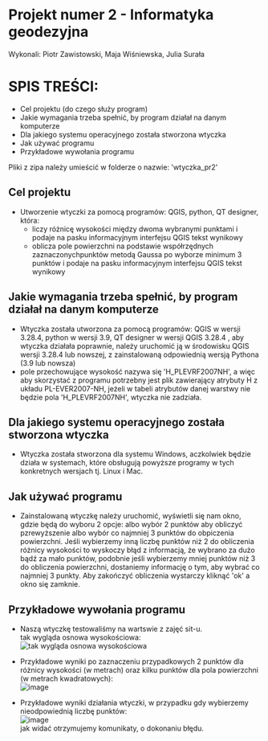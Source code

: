 # Projekt numer 2 - Informatyka geodezyjna
  Wykonali: Piotr Zawistowski, Maja Wiśniewska, Julia Surała

# SPIS TREŚCI:
  * Cel projektu (do czego służy program)
  * Jakie wymagania trzeba spełnić, by program działał na danym komputerze
  * Dla jakiego systemu operacyjnego została stworzona wtyczka
  * Jak używać programu
  * Przykładowe wywołania programu 

Pliki z zipa należy umieścić w folderze o nazwie: 'wtyczka_pr2'


## Cel projektu
  * Utworzenie wtyczki za pomocą programów: QGIS, python,  QT designer, która: 
      - liczy różnicę wysokości między dwoma wybranymi punktami i podaje na pasku informacyjnym interfejsu QGIS tekst wynikowy
      - oblicza pole powierzchni na podstawie współrzędnych zaznaczonychpunktów metodą Gaussa po wyborze minimum 3 punktów i podaje na pasku informacyjnym interfejsu QGIS tekst wynikowy

## Jakie wymagania trzeba spełnić, by program działał na danym komputerze
  * Wtyczka została utworzona za pomocą programów: QGIS w wersji 3.28.4, python w wersji 3.9,  QT designer w wersji QGIS 3.28.4 , aby wtyczka działała poprawnie, należy uruchomić ją w środowisku QGIS wersji 3.28.4 lub nowszej, z zainstalowaną odpowiednią wersją Pythona (3.9 lub nowsza)
  * pole przechowujące wysokość nazywa się 'H_PLEVRF2007NH', a więc aby skorzystać z programu potrzebny jest plik zawierający atrybuty H z układu PL-EVER2007-NH, jeżeli w tabeli atrybutów danej warstwy nie będzie pola 'H_PLEVRF2007NH', wtyczka nie zadziała.

## Dla jakiego systemu operacyjnego została stworzona wtyczka
  * Wtyczka została stworzona dla systemu Windows, aczkolwiek będzie działa w systemach, które obsługują powyższe programy w tych konkretnych wersjach tj. Linux i Mac. 

## Jak używać programu
  * Zainstalowaną wtyczkę należy uruchomić, wyświetli się nam okno, gdzie będą do wyboru 2 opcje: albo wybór 2 punktów aby obliczyć pzrewyższenie albo wybór co najmniej 3 punktów do obpiczenia powierzchni. Jeśli wybierzemy inną liczbę punktów niż 2 do obliczenia różnicy wysokości to wyskoczy błąd z informacją, że wybrano za dużo bądź za mało punktów, podobnie jeśli wybierzemy mniej punktów niż 3 do obliczenia powierzchni, dostaniemy informację o tym, aby wybrać co najmniej 3 punkty. Aby zakończyć obliczenia wystarczy kliknąć 'ok' a okno się zamknie.


##  Przykładowe wywołania programu 
  * Naszą wtyczkę testowaliśmy na wartswie z zajęć sit-u.  
tak wygląda osnowa wysokościowa:  
![tak wygląda osnowa wysokościowa](https://github.com/harrypjoterr/Projetk2_ig/assets/129081913/8b65dbac-5a6a-4d3e-a773-a18f61a1f908)  
  * Przykładowe wyniki po zaznaczeniu przypadkowych 2 punktów dla różnicy wysokości (w metrach) oraz kilku punktów dla pola powierzchni (w metrach kwadratowych):  
![image](https://github.com/harrypjoterr/Projetk2_ig/assets/129081913/1f9a5955-d02d-4795-8354-486b588fa655)  

  * Przykładowe wyniki działania wtyczki, w przypadku gdy wybierzemy nieodpowiednią liczbę punktów:  
![image](https://github.com/harrypjoterr/Projetk2_ig/assets/129081913/ce4e730b-f9c7-4ed1-ad13-dcbacc0713b4)  
jak widać otrzymujemy komunikaty, o dokonaniu błędu.



